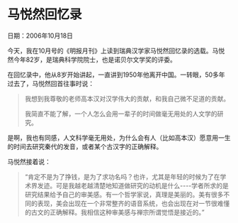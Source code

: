 # 马悦然回忆录

日期：2006年10月18日

今天，我在10月号的《明报月刊》上读到瑞典汉学家马悦然回忆录的选载。马悦然今年82岁，是瑞典科学院院士，也是诺贝尔文学奖的评委。

在回忆录中，他从8岁开始讲起，一直讲到1950年他离开中国。一转眼，50多年过去了，马悦然回首往事时说：

> 我想到我尊敬的老师高本汉对汉学伟大的贡献，和我自己微不足道的贡献。
>
> 我简直不能了解，一个人怎么会用一辈子的时间做毫无用处的人文学的研究。

是啊，我也有同感，人文科学毫无用处，为什么会有人（比如高本汉）愿意用一生的时间去研究秦代的发音，或者某个古汉字的正确解释。

马悦然接着说：

> “肯定不是为了挣钱，是为了求功名吗？也许，尤其是年轻的时候为了在学术界发迹。可是我越老越清楚地知道做研究的动机是什么----学者所求的是研究结果给予自己的审美感。有一个哲学家说，真理是美丽的。美有很多不同的表现，美会出现在一个非常整齐的语音系统，也会出现在对一节很难懂的古文的正确解释。我相信这种审美感与禅宗所谓觉悟是接近的。”

